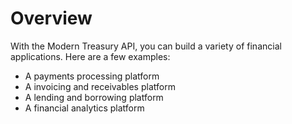 # Overview

With the Modern Treasury API, you can build a variety of financial applications. Here are a few examples:

- A payments processing platform
- A invoicing and receivables platform
- A lending and borrowing platform
- A financial analytics platform
